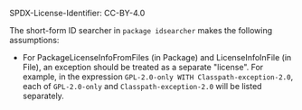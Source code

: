 SPDX-License-Identifier: CC-BY-4.0

The short-form ID searcher in `package idsearcher` makes the following assumptions:

- For PackageLicenseInfoFromFiles (in Package) and LicenseInfoInFile (in File),
  an exception should be treated as a separate "license". For example, in the
  expression `GPL-2.0-only WITH Classpath-exception-2.0`, each of `GPL-2.0-only`
  and `Classpath-exception-2.0` will be listed separately.
